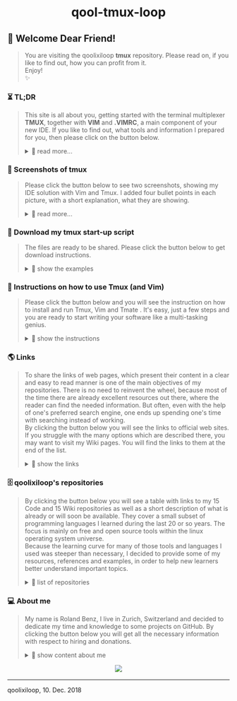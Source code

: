 <h1 align="center"> qool-tmux-loop </h1>

## 💖 Welcome Dear Friend!
> You are visiting the qoolixiloop **tmux** repository. Please read on, if you like to find out, how you can profit from it.  
> Enjoy!  
> :sparkles:


### ⏳ TL;DR 
> This site is all about you, getting started with the terminal multiplexer **TMUX**, together with **VIM** and **.VIMRC**, a main component of your new IDE. If you like to find out, what tools and information I prepared for you, then please click on the button below.
>
> <details>
> <summary> 📖  read more... </summary>
>
> ⏳
>
> #### Word of advice 
> Tmux is a highly effective and stable terminal multiplexer, which allows you to open and split your windows within one single app. Tmux unfolds its maximum benefit, when it is used together with great terminal applications. If you are looking for a highly efficient IDE, I would suggest, you use it together with Vim, which provides you with an all in one, highly organised IDE, where you can develop your apps simultaneously in different languages and even pair-program. You can open dozens of windows, and within each window, another dozens of tabs with files you are working on simultaneously.  
> For that reason, I prepared two other repositories with Wiki pages, where you can download my [Vim][1401] together with my [.Vimrc][1501] configuration, which plays an important role in using and personalizing Vim. In a few minutes your new IDE will be up and running. But be warned, it may well be, you never want to leave your computer again.
>
> #### Why could you profit from the content of this repository?
> * Because you want to work simultanueously on different projects,  
but you prefer to have your open files highly organized.  
> * Maybe because you write your code in several computer languages,  
but you prefer one single development environment.  
> * Or perhaps because you want to start a pairprogramming session,  
but have no idea on how to do that.  
>
> Did you find anything?  
> Then please read on.  
>
> ⏳
>
> #### How qoolixiloop's repositories intend to make his friends productive
> * You will get my **Tmux Start-up Script** written in shell code.  
> This will start up a multi-window session in a split of a second. (You may of course adapt it to your individual needs. But be aware, that the script is sent as a one liner to your shell. Therefore, even small syntax errors like e.g. lagging spaces or even trying to comment the code will result in syntax errors.)  
> * You will get links to the pair programming tools **Tmate** and **Wemux**.  
> This will protect you from insecure solutions you may find on the internet.  
> * You will get links to a simple less secure pair programming solution.  
> This will give you an idea on how it works in principle, and how you could mess around with your own ssh server.
> * You will get the links to **TMUX** reference pages.  
> So you won't have to click through your web search engine's top ten search results to get your needed "How to".  
> * And last but not least, you will get links to my own Wiki pages, where I prepared a [Tmux Cheet-Sheet][1304] and instructions to start a [pair programming session][1303]. Furthermore, I added a Wiki page, in which I explain my [Tmux start-up script][1305].  
>
> Does this already sound like Christmas?  
> Then please read on.  
>
> ⏳
> </details>


### 📸 Screenshots of tmux
> Please click the button below to see two screenshots, showing my IDE solution with Vim and Tmux. I added four bullet points in each picture, with a short explanation, what they are showing.
>
> <details>
> <summary> 📖  read more... </summary>
>
> 📸
>
> * ![image of tmux with some python code](pictures/tmux_showing_py.png)
>
> * ![image of tmux with filemanager mc](pictures/tmux_showing_mc.png)
>
> 📸
>
> </details>


### 🎁 Download my tmux start-up script
> The files are ready to be shared. Please click the button below to get download instructions.  
>
> <details>
> <summary> 📖  show the examples </summary>
> 🎁
>
> 1. Go to your download folder (on Linux Ubuntu)  
>       **$ cd ~/Downloads**  
>
> 2. Clone the repository into your download folder   
>       **$ git clone https://github.com/qoolixiloop/qool-tmux-loop.git**  
>
> 3. Now you can move my script into your home directory.  
>       **$ mv src/tmux-startup $HOME/somefolder/**  
>
> That's it! In case you already have Tmux installed you are ready to go. To find out just open a shell and type:  
>       **$ which tmux**  
>
> You may now want to go to the next section, where you get instructions on how to [start up and use Tmux][50] and Vim.  
>
> 🎁
> </details>


### 📜 Instructions on how to use Tmux (and Vim)
> Please click the button below and you will see the instruction on how to install and run Tmux, Vim and Tmate . It's easy, just a few steps and you are ready to start writing your software like a multi-tasking genius.
>
> <details>
> <summary> 📖  show the instructions </summary>
>
> 📜
>
> * first, download tmux (on Ubuntu)  
>   **$ sudo apt install tmux**  
>
> * If you haven't done it already, you may now want to put my downloaded tmux startup script into a folder in your user home directory.  
>   **copy/paste to: ~/somefolder/tmux-startup**  
>
> * move to the directory myfolder  
>   **$ cd ~/somefolder/tmux-startup**  
>
> * run the script with your desired session name mySession. It doesn't matter just type a name, but do not forget the dot, to source the script.  
>   **$ . tmux-startup mySession**  
>   **$ ./tmux-startup mySession**              # in case you made the script executable  
>   **$ . ~/myfolder/tmux-startup mySession**   # in case you don't like the cd step  
>
> * now you can start additional teminal applications  
>   (you will already have some vim's)  
>   **$ vim**    # for another vim  
>   **$ mc**     # for another mc (if you don't have it: $ sudo apt install mc)  
>   **$ htop**   # if you need htop (if you don't have it: $ sudo apt install htop)  
>
> * to stop the tmux session go to any shell  
>   **$ tmux -ls**  
>   **$ tmux kill-session -t mySession**  
>
> * install additional tools on Linux Ubuntu with:  
>   **$ sudo apt install**  #after running ($ sudo apt update)  
>
> #### Useful tmux commands
> * if you are in a multipane window and want your pane to fill the whole screen you can toogle with the following key strokes  
>   **Ctrl-B z**  
>
> * in case you accidentally hit Ctrl-z and it shows your shell prompt, you can go back to the foreground by entering  
>   **$ fg**  
>
> #### Instruction using tmate (and tmux and vim)
> * download tmate (on Ubuntu)  
>   **$ sudo apt install tmate**  
>
> * That's it!  
>
>📜
</details>


### 🌎 Links
> To share the links of web pages, which present their content in a clear and easy to read manner is one of the main objectives of my repositories. There is no need to reinvent the wheel, because most of the time there are already excellent resources out there, where the reader can find the needed information. But often, even with the help of one's preferred search engine, one ends up spending one's time with searching instead of working.  
> By clicking the button below you will see the links to official web sites. If you struggle with the many options which are described there, you may want to visit my Wiki pages. You will find the links to them at the end of the list.  
>
> <details>
> <summary> 📖  show the links </summary>
>
> 🌎
>
> | What the link provides | Link to website ('Ctrl-click' to open in new tab)
> |:---------------------------------------- | :----------------------------------------| 
> | `relevant links to websites:`            |
> | secure pair programming solution  | [tmate][1]  
> | secure pair programming solution  | [wemux][2]  
> | simple and less secure solutions  | [simple but less secure ssh solution tutorial][3]
> | simple and less secure solution   | [simple but less secure ssh solution][4]
> | `relavant links to my wiki pages:`        |
> | how my start-up script works              | [tmux start-up script][1305]
> | a list of useful commands and key strokes | [tmux cheet sheet][1304]
> | just enough to get you started            | [pair programming with tmate][1303]
>
> 🌎
> </details>


### 🗄️ qoolixiloop's repositories
>
> By clicking the button below you will see a table with links to my 15 Code and 15 Wiki repositories as well as a short description of what is already or will soon be available. They cover a small subset of programming languages I learned during the last 20 or so years. The focus is mainly on free and open source tools within the linux operating system universe.  
> Because the learning curve for many of those tools and languages I used was steeper than necessary, I decided to provide some of my resources, references and examples, in order to help new learners better understand important topics.  
>
> <details>
> <summary> 📖  list of repositories </summary>
>
> 🗄️
>
> **Tmux and Vim as an IDE:** There are many good development environments availabe and some of them are quite expensive. Nevertheless or because of that, I mainly use Tmux and Vim as they are two very powerful terminal applications, which provide me with everything I need to write code efficiently. That being said, I must admit, that it is not easy to start with. That is why I shared my '.vim' folder and '.vimrc' configuration file, which both contain all the necessary instructions to download the plugins and run Vim within minutes as an IDE for example for Python, Java or Bash.  
>
> **Vim as a language:** Once I started programming with Vim, I immediately came into contact with Vim's own programming language, Vimscript. I even started to write my own little plugins and macros in Vimscript.  
>
> **Web Applications:** Google's Angular2 and the Springboot framework are part of the high demand trendy Java world. We used it at the University to build a multi-player online strategy game, which I intend to share as a tutorial. But that will certainly take some time.  
>
> **C**: Dennis Ritchie the father of Unix also developed C, which was in fact my first programming language. It is very low level compaired to newer languages, like Java or Python, many of which actually are implemented in C. It is clearly part of the low supply world, which means, that even though the language is still very useful for certain tasks, there are not many programmers left, that are able to understand it.  
>
> **Linux Tools:** Bash, SED and AWK are old, but still very powerful languages in the Unix/Linux command line world and even though the Linux kernel itself is written in C, many configuration scripts one may come across are written in Bash.  
> There is already a lot of very good advice about Bash programming available in thick books as well as in form of snippets scattered around specialized blogs and webpages. But it is still hard to get started with. That is why I decided to create a small framework inside a template script, whose code itself is checked by the shellcheck project. The template e.g. contains a few instructions, which make use of a concept used in Python to run the script from within a main() function, which is useful if the script is sourced or executed within another script in order to access its functions.  
> Furthermore, I provided an extensive example script, in which I cover nearly everything one needs to write stable and reliable scripts. I actually use it, to automate my communication with GitHub. It also lets me do changes on all my GitHub files automatically by providing pattern search and replace with SED, and it uses AWK to parse the script and to automatically print help and documentation text into the shell.  
>
> | Links to repositories ('Ctrl-click' to open in new tab)         | Contents
> |:-------------------------------| :----------------------------------------| 
> [qool-helloworld-loop][101]      | My personal project descriptons
> [qool-helloworld-loop.wiki][102] | More general topics
> [qool-angular2-loop][201]        | Client side code of strategy game
> [qool-angular2-loop.wiki][202]   | Comments and language specific resources
> [qool-awk-loop][301]             | Code snippets
> [qool-awk-loop.wiki][302]        | Comments and language specific resources
> [qool-bash-loop][401]            | Code snippets
> [qool-bash-loop.wiki][402]       | Comments and language specific resources
> [qool-c-loop][501]               | Code snippets
> [qool-c-loop.wiki][502]          | Comments and language specific resources
> [qool-cv-loop][601]              | My CV
> [qool-cv-loop.wiki][602]         | About me
> [qool-git-loop][701]             | Code snippets to automate tasks
> [qool-git-loop.wiki][702]        | Use cases and reference tables
> [qool-java-loop][801]            | Code snippets
> [qool-java-loop.wiki][802]       | Comments and language specific resources
> [qool-linux-loop][901]           | About Ubuntu installation
> [qool-linux-loop.wiki][902]      | About Ubuntu software center
> [qool-markdown-loop][1001]       | Folder with all my markdown files 
> [qool-markdown-loop.wiki][1002]  | Comments and language specific resources
> [qool-python-loop][1101]         | Code snippets
> [qool-python-loop.wiki][1102]    | Comments and language specific resources
> [qool-springboot-loop][1201]     | Server side code of strategy game
> [qool-springboot-loop.wiki][1202]| Comments and language specific resources
> [qool-tmux-loop][1301]           | IDE Startup shell script
> [qool-tmux-loop.wiki][1302]      | Comments
> [qool-vim loop][1401]            | My .vim folder and .vimrc file
> [qool-vim-loop.wiki][1402]       | Comments and language specific resources
> [qool-.vimrc-loop][1501]         | commented .vimrc file 
> [qool-.vimrc-loop.wiki][1502]    | how it works
>
> 🗄️
> </details>


### 💻 About me
> My name is Roland Benz, I live in Zurich, Switzerland and decided to dedicate my time and knowledge to some projects on GitHub. By clicking the button below you will get all the necessary information with respect to hiring and donations.
>
> <details>
> <summary> 📖 show content about me</summary>
>
> :dizzy:
>
> ##### Hiring and Collaboration
> There is a [personal repository][602] dedicated to hiring and collaboration. If you are located in Switzerland this is the place, where you can find some sort of CV and contact information.
>
> ##### Donations 
> The qoolixiloop repositories will constantly be filled with great content. This service to the general public comes as a huge effort from my side. In case you are a wealthy person or an executive of a big organization, not knowing, where to invest all the money that is pouring in, there is hope on the horizon. Below you will find my lonely and empty bank account, grateful and happy about any kind of attention. 
>
> :dizzy:
>
> <details>
> <summary> 📖 show details for a bank transfer </summary>
>
> :dizzy:
>
> Details for a bank transfer to my account   
> Informations pour un virement bancaire sur mon compte   
> Detalles para una transferencia bancaria a mi cuenta   
> Angaben für eine Überweisungen auf mein Konto   
>
> | :dizzy:                  | Details / Information / Detalles / Angaben  
> | :--------------------------- | :--------------------------------------- |   
> BIC (SWIFT-Code) of my bank | POFICHBEXXX   
> BIC (SWIFT-Code) de ma banque | POFICHBEXXX   
> BIC (SWIFT-Code) de mi banco | POFICHBEXXX 
> BIC (SWIFT-Code) meiner Bank |	POFICHBEXXX   
> :dizzy: | :dizzy: |
> Name/Adresse of my bank |  PostFinance AG, Mingerstrasse 20, 3030 Bern, Switzerland   
> Nom et adresse de ma banque | PostFinance AG, Mingerstrasse 20, 3030 Bern, Suisse   
> Nombre y dirección de mi banco | PostFinance AG, Mingerstrasse 20, 3030 Bern, Suiza  
> Name/Adresse meiner Bank |  PostFinance AG, Mingerstrasse 20, 3030 Bern, Schweiz   
> :dizzy: | :dizzy: |
> My account number (IBAN)   |  CH08 0900 0000 8007 4635 1   
> Mon numéro de compte |  CH08 0900 0000 8007 4635 1   
> Mi número de cuenta |  CH08 9000 0000 8007 4635 1   
> Meine Kontonummer (IBAN)   |  CH08 0900 0000 8007 4635 1   
> :dizzy: | :dizzy: |
> My name and address | Roland Benz, Felsber 2, 8052 Zurich, Switzerland   
> Mon nom et adresse  | Roland Benz, Felsber 2, 8052 Zurich, Suisse   
> Mi nombre y dirección | Roland Benz, Felsberg 2, 8052 Zurich, Suiza   
> Mein Name und Adresse  | Roland Benz, Felsberg 2, 8052 Zürich, Schweiz	 
>
> :dizzy:
> </details>
>
> </details>

<p align="center">
<a href="https://www.paypal.com/cgi-bin/webscr?cmd=_s-xclick&hosted_button_id=ZJSNJNBGL8MVE&source=url" target="_blank">
  <img src="https://www.paypalobjects.com/en_US/CH/i/btn/btn_donateCC_LG.gif"/>
</a>  
</p>

------------------------
qoolixiloop, 10. Dec. 2018  




[//]: # (links only needed for 'qool-tmux-loop')

[1]: https://tmate.io/
[2]: https://github.com/zolrath/wemux
[3]: https://www.hamvocke.com/blog/remote-pair-programming-with-tmux/
[4]: https://gist.github.com/shrayasr/9778db8aabac59eba6b5
[50]: #-instructions-on-how-to-use-tmux-and-vim

[//]: # (github.com links of 'Code: README.md' and 'Wiki: Home.md')

[101]: https://github.com/qoolixiloop/qool-helloworld-loop "qool-helloworld-loop"
[102]: https://github.com/qoolixiloop/qool-helloworld-loop/wiki "qool-helloworld-loop.wiki"
[201]: https://github.com/qoolixiloop/qool-angular2-loop "qool-angular2-loop"
[202]: https://github.com/qoolixiloop/qool-angular2-loop/wiki "qool-angular2-loop.wiki"
[301]: https://github.com/qoolixiloop/qool-awk-loop "qool-awk-loop"
[302]: https://github.com/qoolixiloop/qool-awk-loop/wiki "wikiqool-awk-loop.wiki"
[401]: https://github.com/qoolixiloop/qool-bash-loop "qool-bash-loop"
[402]: https://github.com/qoolixiloop/qool-bash-loop/wiki "wikiqool-bash-loop.wiki"
[501]: https://github.com/qoolixiloop/qool-c-loop "qool-c-loop"
[502]: https://github.com/qoolixiloop/qool-c-loop/wiki "qool-c-loop/wiki"
[601]: https://github.com/qoolixiloop/qool-cv-loop "qool-cv-loop"
[602]: https://github.com/qoolixiloop/qool-cv-loop/wiki "qool-cv-loop/wiki"
[701]: https://github.com/qoolixiloop/qool-git-loop "qool-git-loop"
[702]: https://github.com/qoolixiloop/qool-git-loop/wiki "qool-git-loop/wiki"
[801]: https://github.com/qoolixiloop/qool-java-loop "qool-java-loop"
[802]: https://github.com/qoolixiloop/qool-java-loop/wiki "qool-java-loop/wiki"
[901]: https://github.com/qoolixiloop/qool-linux-loop "qool-linux-loop"
[902]: https://github.com/qoolixiloop/qool-linux-loop/wiki "qool-linux-loop/wiki"
[1001]: https://github.com/qoolixiloop/qool-markdown-loop "qool-markdown-loop"
[1002]: https://github.com/qoolixiloop/qool-markdown-loop/wiki "qool-markdown-loop/wiki"
[1101]: https://github.com/qoolixiloop/qool-python-loop "qool-python-loop"
[1102]: https://github.com/qoolixiloop/qool-python-loop/wiki "qool-python-loop/wiki"
[1201]: https://github.com/qoolixiloop/qool-springboot-loop "qool-springboot-loop"
[1202]: https://github.com/qoolixiloop/qool-springboot-loop/wiki "qool-springboot-loop/wiki"
[1301]: https://github.com/qoolixiloop/qool-tmux-loop "qool-tmux-loop"
[1302]: https://github.com/qoolixiloop/qool-tmux-loop/wiki "qool-tmux-loop/wiki"
[1401]: https://github.com/qoolixiloop/qool-vim-loop "qool-vim-loop"
[1402]: https://github.com/qoolixiloop/qool-vim-loop/wiki "qool-vim-loop/wiki"
[1501]: https://github.com/qoolixiloop/qool-.vimrc-loop "qool-.vimrc-loop"
[1502]: https://github.com/qoolixiloop/qool-.vimrc-loop/wiki "qool-.vimrc-loop/wiki"


[//]: # (github.com links of all other 'Wiki: pages.md')

[303]: https://github.com/qoolixiloop/qool-awk-loop/wiki/awk-cheet-sheet
[304]: https://github.com/qoolixiloop/qool-awk-loop/wiki/bash-script-with-awk-to-learn-from-example
[403]: https://github.com/qoolixiloop/qool-bash-loop/wiki/bash-script-to-learn-from-example
[404]: https://github.com/qoolixiloop/qool-bash-loop/wiki/bash-script-template
[405]: https://github.com/qoolixiloop/qool-bash-loop/wiki/bash-scripting-cheetsheet
[406]: https://github.com/qoolixiloop/qool-bash-loop/wiki/bash-scripting-reference-cards
[703]: https://github.com/qoolixiloop/qool-git-loop/wiki/a-.gitignore-template
[704]: https://github.com/qoolixiloop/qool-git-loop/wiki/commands-and-graphical-representation
[903]: https://github.com/qoolixiloop/qool-linux-loop/wiki/sed-in-a-nutshell
[904]: https://github.com/qoolixiloop/qool-linux-loop/wiki/bash-script-with-sed-to-learn-from-example
[905]: https://github.com/qoolixiloop/qool-linux-loop/wiki/grep-in-a-nutshell
[906]: https://github.com/qoolixiloop/qool-linux-loop/wiki/bash-script-with-grep-to-learn-from-example
[907]: https://github.com/qoolixiloop/qool-linux-loop/wiki/cut-in-a-nutshell
[1003]: https://github.com/qoolixiloop/qool-markdown-loop/wiki/browser-navigation-with-grip-running
[1004]: https://github.com/qoolixiloop/qool-markdown-loop/wiki/add-paypal-button
[1005]: https://github.com/qoolixiloop/qool-markdown-loop/wiki/add-images
[1303]: https://github.com/qoolixiloop/qool-tmux-loop/wiki/pair-programming-with-tmate
[1304]: https://github.com/qoolixiloop/qool-tmux-loop/wiki/tmux-cheet-sheet
[1305]: https://github.com/qoolixiloop/qool-tmux-loop/wiki/tmux-start-up-script
[1503]: https://github.com/qoolixiloop/qool-.vimrc-loop/wiki/My-.vimrc-configruation-file-explained-in-detail


